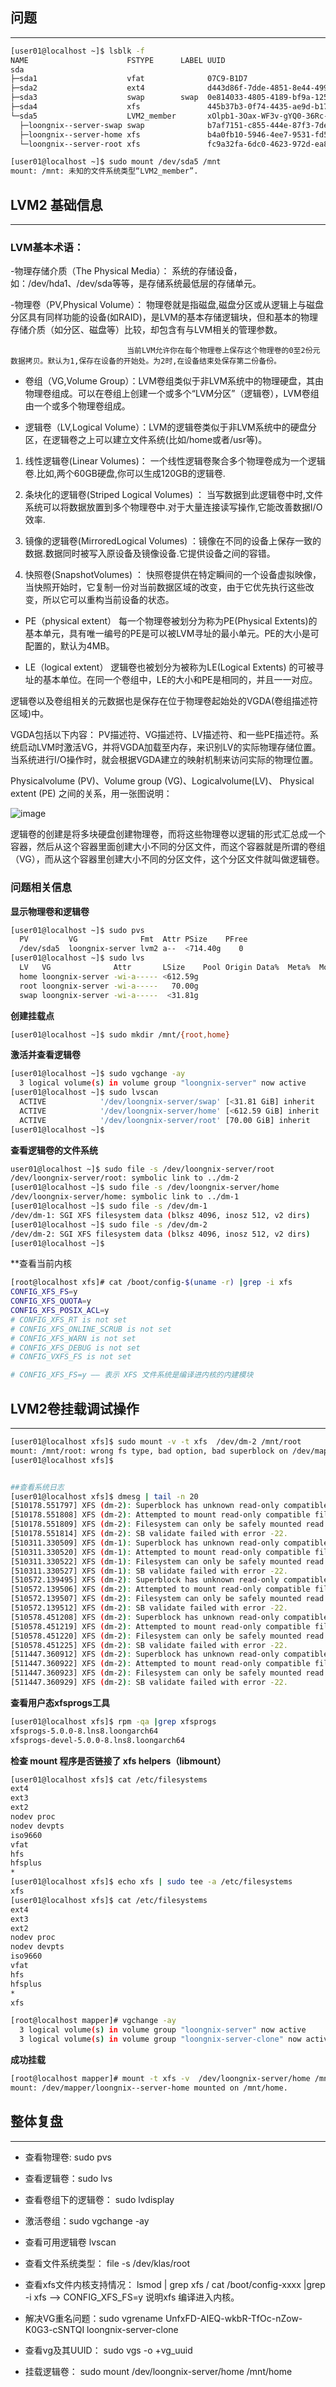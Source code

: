 ## 问题
---

```bash
[user01@localhost ~]$ lsblk -f
NAME                      FSTYPE      LABEL UUID                                   MOUNTPOINT
sda
├─sda1                    vfat              07C9-B1D7
├─sda2                    ext4              d443d86f-7dde-4851-8e44-499b7e507442
├─sda3                    swap        swap  0e814033-4805-4189-bf9a-1258502f6926
├─sda4                    xfs               445b37b3-0f74-4435-ae9d-b178b5526062
└─sda5                    LVM2_member       xOlpb1-3Oax-WF3v-gYQ0-36Rc-xcqA-eBdZVo
  ├─loongnix--server-swap swap              b7af7151-c855-444e-87f3-7dec12b21bda
  ├─loongnix--server-home xfs               b4a0fb10-5946-4ee7-9531-fd54b99efce2
  └─loongnix--server-root xfs               fc9a32fa-6dc0-4623-972d-ea8347989f89

[user01@localhost ~]$ sudo mount /dev/sda5 /mnt
mount: /mnt: 未知的文件系统类型“LVM2_member”.

```

## LVM2 基础信息
---


### LVM基本术语：

-物理存储介质（The Physical Media）： 系统的存储设备，如：/dev/hda1、/dev/sda等等，是存储系统最低层的存储单元。

-物理卷（PV,Physical Volume）： 物理卷就是指磁盘,磁盘分区或从逻辑上与磁盘分区具有同样功能的设备(如RAID)，是LVM的基本存储逻辑块，但和基本的物理存储介质（如分区、磁盘等）比较，却包含有与LVM相关的管理参数。

                              当前LVM允许你在每个物理卷上保存这个物理卷的0至2份元数据拷贝。默认为1,保存在设备的开始处。为2时,在设备结束处保存第二份备份。

- 卷组（VG,Volume Group）：LVM卷组类似于非LVM系统中的物理硬盘，其由物理卷组成。可以在卷组上创建一个或多个“LVM分区”（逻辑卷），LVM卷组由一个或多个物理卷组成。

- 逻辑卷（LV,Logical Volume）：LVM的逻辑卷类似于非LVM系统中的硬盘分区，在逻辑卷之上可以建立文件系统(比如/home或者/usr等)。

1. 线性逻辑卷(Linear Volumes)： 一个线性逻辑卷聚合多个物理卷成为一个逻辑卷.比如,两个60GB硬盘,你可以生成120GB的逻辑卷.

2. 条块化的逻辑卷(Striped Logical Volumes) ： 当写数据到此逻辑卷中时,文件系统可以将数据放置到多个物理卷中.对于大量连接读写操作,它能改善数据I/O效率.

3. 镜像的逻辑卷(MirroredLogical Volumes) ：镜像在不同的设备上保存一致的数据.数据同时被写入原设备及镜像设备.它提供设备之间的容错。

4. 快照卷(SnapshotVolumes) ： 快照卷提供在特定瞬间的一个设备虚拟映像，当快照开始时，它复制一份对当前数据区域的改变，由于它优先执行这些改变，所以它可以重构当前设备的状态。


- PE（physical extent） 每一个物理卷被划分为称为PE(Physical Extents)的基本单元，具有唯一编号的PE是可以被LVM寻址的最小单元。PE的大小是可配置的，默认为4MB。

- LE（logical extent） 逻辑卷也被划分为被称为LE(Logical Extents) 的可被寻址的基本单位。在同一个卷组中，LE的大小和PE是相同的，并且一一对应。

逻辑卷以及卷组相关的元数据也是保存在位于物理卷起始处的VGDA(卷组描述符区域)中。

VGDA包括以下内容： PV描述符、VG描述符、LV描述符、和一些PE描述符。系统启动LVM时激活VG，并将VGDA加载至内存，来识别LV的实际物理存储位置。当系统进行I/O操作时，就会根据VGDA建立的映射机制来访问实际的物理位置。


Physicalvolume (PV)、Volume group (VG)、Logicalvolume(LV)、 Physical extent (PE) 之间的关系，用一张图说明：


![image](https://github.com/user-attachments/assets/bc627583-6d55-47af-94ea-78a407347347)

逻辑卷的创建是将多块硬盘创建物理卷，而将这些物理卷以逻辑的形式汇总成一个容器，然后从这个容器里面创建大小不同的分区文件，而这个容器就是所谓的卷组（VG），而从这个容器里创建大小不同的分区文件，这个分区文件就叫做逻辑卷。


### 问题相关信息

**显示物理卷和逻辑卷**
```bash
[user01@localhost ~]$ sudo pvs
  PV         VG              Fmt  Attr PSize    PFree
  /dev/sda5  loongnix-server lvm2 a--  <714.40g    0
[user01@localhost ~]$ sudo lvs
  LV   VG              Attr       LSize    Pool Origin Data%  Meta%  Move Log Cpy%Sync Convert
  home loongnix-server -wi-a----- <612.59g
  root loongnix-server -wi-a-----   70.00g
  swap loongnix-server -wi-a-----  <31.81g
```

**创建挂载点**
```bash
[user01@localhost ~]$ sudo mkdir /mnt/{root,home}
```

**激活并查看逻辑卷**
```bash
[user01@localhost ~]$ sudo vgchange -ay
  3 logical volume(s) in volume group "loongnix-server" now active
[user01@localhost ~]$ sudo lvscan
  ACTIVE            '/dev/loongnix-server/swap' [<31.81 GiB] inherit
  ACTIVE            '/dev/loongnix-server/home' [<612.59 GiB] inherit
  ACTIVE            '/dev/loongnix-server/root' [70.00 GiB] inherit
[user01@localhost ~]$
```

**查看逻辑卷的文件系统**

```bash
user01@localhost ~]$ sudo file -s /dev/loongnix-server/root
/dev/loongnix-server/root: symbolic link to ../dm-2
[user01@localhost ~]$ sudo file -s /dev/loongnix-server/home
/dev/loongnix-server/home: symbolic link to ../dm-1
[user01@localhost ~]$ sudo file -s /dev/dm-1
/dev/dm-1: SGI XFS filesystem data (blksz 4096, inosz 512, v2 dirs)
[user01@localhost ~]$ sudo file -s /dev/dm-2
/dev/dm-2: SGI XFS filesystem data (blksz 4096, inosz 512, v2 dirs)
[user01@localhost ~]$
```

**查看当前内核

```bash
[root@localhost xfs]# cat /boot/config-$(uname -r) |grep -i xfs
CONFIG_XFS_FS=y
CONFIG_XFS_QUOTA=y
CONFIG_XFS_POSIX_ACL=y
# CONFIG_XFS_RT is not set
# CONFIG_XFS_ONLINE_SCRUB is not set
# CONFIG_XFS_WARN is not set
# CONFIG_XFS_DEBUG is not set
# CONFIG_VXFS_FS is not set

# CONFIG_XFS_FS=y —— 表示 XFS 文件系统是编译进内核的内建模块
```

## LVM2卷挂载调试操作
---

```bash
[user01@localhost xfs]$ sudo mount -v -t xfs  /dev/dm-2 /mnt/root
mount: /mnt/root: wrong fs type, bad option, bad superblock on /dev/mapper/loongnix--server-root, missing codepage or helper program, or other error.
[user01@localhost xfs]$
```

```bash

##查看系统日志
[user01@localhost xfs]$ dmesg | tail -n 20
[510178.551797] XFS (dm-2): Superblock has unknown read-only compatible features (0x8) enabled.
[510178.551808] XFS (dm-2): Attempted to mount read-only compatible filesystem read-write.
[510178.551809] XFS (dm-2): Filesystem can only be safely mounted read only.
[510178.551814] XFS (dm-2): SB validate failed with error -22.
[510311.330509] XFS (dm-1): Superblock has unknown read-only compatible features (0x8) enabled.
[510311.330520] XFS (dm-1): Attempted to mount read-only compatible filesystem read-write.
[510311.330522] XFS (dm-1): Filesystem can only be safely mounted read only.
[510311.330527] XFS (dm-1): SB validate failed with error -22.
[510572.139495] XFS (dm-2): Superblock has unknown read-only compatible features (0x8) enabled.
[510572.139506] XFS (dm-2): Attempted to mount read-only compatible filesystem read-write.
[510572.139507] XFS (dm-2): Filesystem can only be safely mounted read only.
[510572.139512] XFS (dm-2): SB validate failed with error -22.
[510578.451208] XFS (dm-2): Superblock has unknown read-only compatible features (0x8) enabled.
[510578.451219] XFS (dm-2): Attempted to mount read-only compatible filesystem read-write.
[510578.451220] XFS (dm-2): Filesystem can only be safely mounted read only.
[510578.451225] XFS (dm-2): SB validate failed with error -22.
[511447.360912] XFS (dm-2): Superblock has unknown read-only compatible features (0x8) enabled.
[511447.360922] XFS (dm-2): Attempted to mount read-only compatible filesystem read-write.
[511447.360923] XFS (dm-2): Filesystem can only be safely mounted read only.
[511447.360929] XFS (dm-2): SB validate failed with error -22.

```


**查看用户态xfsprogs工具**


```bash
[user01@localhost xfs]$ rpm -qa |grep xfsprogs
xfsprogs-5.0.0-8.lns8.loongarch64
xfsprogs-devel-5.0.0-8.lns8.loongarch64
```

**检查 mount 程序是否链接了 xfs helpers（libmount）**

```bash
[user01@localhost xfs]$ cat /etc/filesystems
ext4
ext3
ext2
nodev proc
nodev devpts
iso9660
vfat
hfs
hfsplus
*
[user01@localhost xfs]$ echo xfs | sudo tee -a /etc/filesystems
xfs
[user01@localhost xfs]$ cat /etc/filesystems
ext4
ext3
ext2
nodev proc
nodev devpts
iso9660
vfat
hfs
hfsplus
*
xfs
```


```bash
[root@localhost mapper]# vgchange -ay
  3 logical volume(s) in volume group "loongnix-server" now active
  3 logical volume(s) in volume group "loongnix-server-clone" now active
```

**成功挂载**

```bash
[root@localhost mapper]# mount -t xfs -v  /dev/loongnix-server/home /mnt/home
mount: /dev/mapper/loongnix--server-home mounted on /mnt/home.
``` 


## 整体复盘
---

- 查看物理卷: sudo pvs

- 查看逻辑卷：sudo lvs

- 查看卷组下的逻辑卷： sudo lvdisplay

- 激活卷组：sudo vgchange -ay  

- 查看可用逻辑卷 lvscan

- 查看文件系统类型：  file -s /dev/klas/root

- 查看xfs文件内核支持情况： lsmod | grep xfs / cat /boot/config-xxxx |grep -i xfs --> CONFIG_XFS_FS=y 说明xfs 编译进入内核。

- 解决VG重名问题：sudo vgrename UnfxFD-AIEQ-wkbR-TfOc-nZow-K0G3-cSNTQI loongnix-server-clone

- 查看vg及其UUID： sudo vgs -o +vg_uuid 

- 挂载逻辑卷： sudo mount /dev/loongnix-server/home /mnt/home
